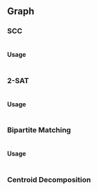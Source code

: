 ## Graph

### SCC

```cpp file=../graph/scc.cc
```

#### Usage

```cpp file=../graph/scc.test.cc
```

### 2-SAT

```cpp file=../graph/2_sat.cc
```

#### Usage

```cpp file=../graph/2_sat.test.cc
```

### Bipartite Matching

```cpp file=../graph/bipartite_matching.cc
```

#### Usage

```cpp file=../graph/bipartite_matching.test.cc
```

### Centroid Decomposition

```cpp file=../graph/centroid_decomp.cc
```
